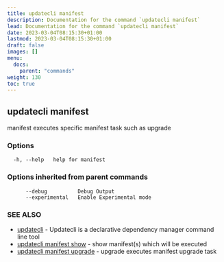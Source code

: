 ```yaml
---
title: updatecli manifest
description: Documentation for the command `updatecli manifest`
lead: Documentation for the command `updatecli manifest`
date: 2023-03-04T08:15:30+01:00
lastmod: 2023-03-04T08:15:30+01:00
draft: false
images: []
menu:
  docs:
    parent: "commands"
weight: 130
toc: true
---
```


## updatecli manifest

manifest executes specific manifest task such as upgrade

### Options

```
  -h, --help   help for manifest
```

### Options inherited from parent commands

```
      --debug          Debug Output
      --experimental   Enable Experimental mode
```

### SEE ALSO

* [updatecli](/docs/commands/updatecli)	 - Updatecli is a declarative dependency manager command line tool
* [updatecli manifest show](/docs/commands/updatecli_manifest_show)	 - show manifest(s) which will be executed
* [updatecli manifest upgrade](/docs/commands/updatecli_manifest_upgrade)	 - upgrade executes manifest upgrade task

